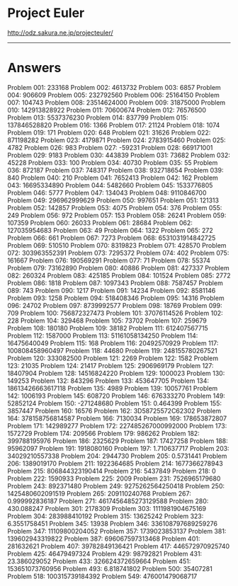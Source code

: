 # Project Euler
http://odz.sakura.ne.jp/projecteuler/


------
# Answers
Problem 001: 233168
Problem 002: 4613732
Problem 003: 6857
Problem 004: 906609
Problem 005: 232792560
Problem 006: 25164150
Problem 007: 104743
Problem 008: 23514624000
Problem 009: 31875000
Problem 010: 142913828922
Problem 011: 70600674
Problem 012: 76576500
Problem 013: 5537376230
Problem 014: 837799
Problem 015: 137846528820
Problem 016: 1366
Problem 017: 21124
Problem 018: 1074
Problem 019: 171
Problem 020: 648
Problem 021: 31626
Problem 022: 871198282
Problem 023: 4179871
Problem 024: 2783915460
Problem 025: 4782
Problem 026: 983
Problem 027: -59231
Problem 028: 669171001
Problem 029: 9183
Problem 030: 443839
Problem 031: 73682
Problem 032: 45228
Problem 033: 100
Problem 034: 40730
Problem 035: 55
Problem 036: 872187
Problem 037: 748317
Problem 038: 932718654
Problem 039: 840
Problem 040: 210
Problem 041: 7652413
Problem 042: 162
Problem 043: 16695334890
Problem 044: 5482660
Problem 045: 1533776805
Problem 046: 5777
Problem 047: 134043
Problem 048: 9110846700
Problem 049: 296962999629
Problem 050: 997651
Problem 051: 121313
Problem 052: 142857
Problem 053: 4075
Problem 054: 376
Problem 055: 249
Problem 056: 972
Problem 057: 153
Problem 058: 26241
Problem 059: 107359
Problem 060: 26033
Problem 061: 28684
Problem 062: 127035954683
Problem 063: 49
Problem 064: 1322
Problem 065: 272
Problem 066: 661
Problem 067: 7273
Problem 068: 6531031914842725
Problem 069: 510510
Problem 070: 8319823
Problem 071: 428570
Problem 072: 303963552391
Problem 073: 7295372
Problem 074: 402
Problem 075: 161667
Problem 076: 190569291
Problem 077: 71
Problem 078: 55374
Problem 079: 73162890
Problem 080: 40886
Problem 081: 427337
Problem 082: 260324
Problem 083: 425185
Problem 084: 101524
Problem 085: 2772
Problem 086: 1818
Problem 087: 1097343
Problem 088: 7587457
Problem 089: 743
Problem 090: 1217
Problem 091: 14234
Problem 092: 8581146
Problem 093: 1258
Problem 094: 518408346
Problem 095: 14316
Problem 096: 24702
Problem 097: 8739992577
Problem 098: 18769
Problem 099: 709
Problem 100: 756872327473
Problem 101: 37076114526
Problem 102: 228
Problem 104: 329468
Problem 105: 73702
Problem 107: 259679
Problem 108: 180180
Problem 109: 38182
Problem 111: 612407567715
Problem 112: 1587000
Problem 113: 51161058134250
Problem 114: 16475640049
Problem 115: 168
Problem 116: 20492570929
Problem 117: 100808458960497
Problem 118: 44680
Problem 119: 248155780267521
Problem 120: 333082500
Problem 121: 2269
Problem 122: 1582
Problem 123: 21035
Problem 124: 21417
Problem 125: 2906969179
Problem 127: 18407904
Problem 128: 14516824220
Problem 129: 1000023
Problem 130: 149253
Problem 132: 843296
Problem 133: 453647705
Problem 134: 18613426663617118
Problem 135: 4989
Problem 139: 10057761
Problem 142: 1006193
Problem 145: 608720
Problem 146: 676333270
Problem 149: 52852124
Problem 150: -271248680
Problem 151: 0.464399
Problem 155: 3857447
Problem 160: 16576
Problem 162: 3D58725572C62302
Problem 164: 378158756814587
Problem 166: 7130034
Problem 169: 178653872807
Problem 171: 142989277
Problem 172: 227485267000992000
Problem 173: 1572729
Problem 174: 209566
Problem 179: 986262
Problem 182: 399788195976
Problem 186: 2325629
Problem 187: 17427258
Problem 188: 95962097
Problem 191: 1918080160
Problem 197: 1.710637717
Problem 203: 34029210557338
Problem 204: 2944730
Problem 205: 0.5731441
Problem 206: 1389019170
Problem 211: 1922364685
Problem 214: 1677366278943
Problem 215: 806844323190414
Problem 216: 5437849
Problem 218: 0
Problem 222: 1590933
Problem 225: 2009
Problem 231: 7526965179680
Problem 243: 892371480
Problem 249: 9275262564250418
Problem 250: 1425480602091519
Problem 265: 209110240768
Problem 267: 0.999992836187
Problem 271: 4617456485273129588
Problem 280: 430.088247
Problem 301: 2178309
Problem 303: 1111981904675169
Problem 304: 283988410192
Problem 315: 13625242
Problem 323: 6.3551758451
Problem 345: 13938
Problem 346: 336108797689259276
Problem 347: 11109800204052
Problem 357: 1739023853137
Problem 381: 139602943319822
Problem 387: 696067597313468
Problem 401: 281632621
Problem 407: 39782849136421
Problem 417: 446572970925740
Problem 425: 46479497324
Problem 429: 98792821
Problem 431: 23.386029052
Problem 433: 326624372659664
Problem 451: 153651073760956
Problem 493: 6.818741802
Problem 500: 35407281
Problem 518: 100315739184392
Problem 549: 476001479068717
